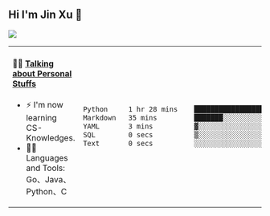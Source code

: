 
## Hi I'm Jin Xu 👋
![](https://komarev.com/ghpvc/?username=jiayouxujin&color=brightgreen&label=PROFILE+VIEWS)



<table align="center">
<tr>
<td valign="top" width="60%">

#### 🏋️‍♀️ <a href="https://github.com/jiayouxujin" target="_blank">Talking about Personal Stuffs</a>
<!-- recent_releases starts -->

- ⚡  I'm now learning CS-Knowledges.  
- 🏊‍♂️ Languages and Tools: Go、Java、Python、C
<!-- recent_releases ends -->
</td>
<td>
 
<!--START_SECTION:waka-->

```txt
Python     1 hr 28 mins    █████████████████▒░░░░░░░   68.69 %
Markdown   35 mins         ███████░░░░░░░░░░░░░░░░░░   27.74 %
YAML       3 mins          ▓░░░░░░░░░░░░░░░░░░░░░░░░   02.80 %
SQL        0 secs          ▒░░░░░░░░░░░░░░░░░░░░░░░░   00.70 %
Text       0 secs          ░░░░░░░░░░░░░░░░░░░░░░░░░   00.06 %
```

<!--END_SECTION:waka-->
 
</td>
</tr>
</table>





